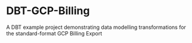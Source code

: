 # DBT-GCP-Billing
A DBT example project demonstrating data modelling transformations for the standard-format GCP Billing Export
